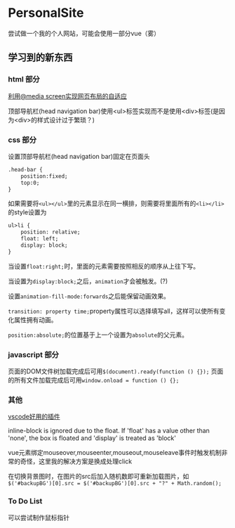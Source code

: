 # PersonalSite

尝试做一个我的个人网站，可能会使用一部分vue（雾）

## 学习到的新东西

### html 部分

[利用@media screen实现网页布局的自适应](https://blog.csdn.net/inuyasha1121/article/details/50777116)

顶部导航栏(head navigation bar)使用\<ul>标签实现而不是使用\<div>标签(是因为\<div>的样式设计过于繁琐？)

### css 部分

设置顶部导航栏(head navigation bar)固定在页面头

``` html
.head-bar {
    position:fixed;
    top:0;
}
```

如果需要将`<ul></ul>`里的元素显示在同一横排，则需要将里面所有的`<li></li>`的style设置为

``` html
ul>li {
    position: relative;
    float: left;
    display: block;
}
```

当设置`float:right;`时，里面的元素需要按照相反的顺序从上往下写。

当设置为`display:block;`之后，`animation`才会被触发。(?)

设置`animation-fill-mode:forwards`之后能保留动画效果。

`transition: property time;`property属性可以选择填写all，这样可以使所有变化属性拥有动画。

`position:absolute;`的位置基于上一个设置为`absolute`的父元素。

### javascript 部分

页面的DOM文件树加载完成后可用`$(document).ready(function () {});`
页面的所有文件加载完成后可用`window.onload = function () {};`

### 其他

[vscode好用的插件](https://segmentfault.com/a/1190000011779959)

inline-block is ignored due to the float. If 'float' has a value other than 'none', the box is floated and 'display' is treated as 'block'

vue元素绑定mouseover,mouseenter,mouseout,mouseleave事件时触发机制非常的奇怪，这里我的解决方案是换成处理click

在切换背景图时，在图片的src后加入随机数即可重新加载图片，如`$('#backupBG')[0].src = $('#backupBG')[0].src + "?" + Math.random();`

### To Do List

可以尝试制作鼠标指针